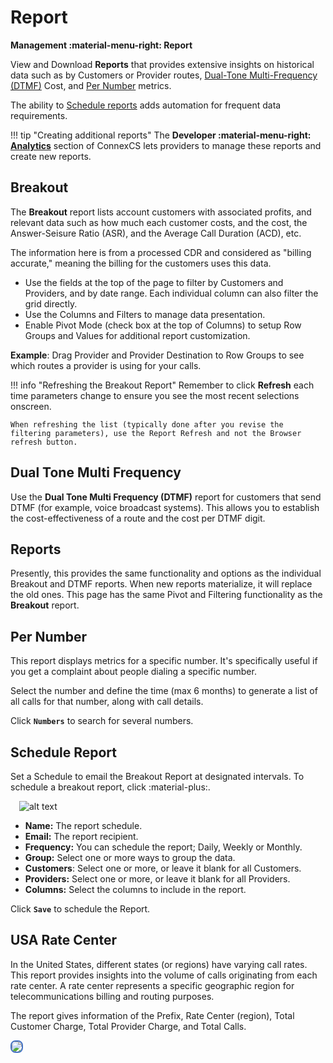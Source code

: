 # Report

**Management :material-menu-right: Report**

View and Download **Reports** that provides extensive insights on historical data such as by Customers or Provider routes, [Dual-Tone Multi-Frequency (DTMF)](https://docs.connexcs.com/report/#dual-tone-multi-frequency) Cost, and [Per Number](https://docs.connexcs.com/report/#per-number) metrics.

The ability to [Schedule reports](https://docs.connexcs.com/report/#schedule-report) adds automation for frequent data requirements.  

!!! tip "Creating additional reports"
    The **Developer :material-menu-right: [Analytics](https://docs.connexcs.com/developers/analytics/)** section of ConnexCS lets providers to manage these reports and create new reports.

## Breakout

The **Breakout** report lists account customers with associated profits, and relevant data such as how much each customer costs, and the cost, the Answer-Seisure Ratio (ASR), and the Average Call Duration (ACD), etc.

The information here is from a processed CDR and considered as "billing accurate," meaning the billing for the customers uses this data.

+ Use the fields at the top of the page to filter by Customers and Providers, and by date range. Each individual column can also filter the grid directly.
+ Use the Columns and Filters to manage data presentation.
+ Enable Pivot Mode (check box at the top of Columns) to setup Row Groups and Values for additional report customization.

**Example**: Drag Provider and Provider Destination to Row Groups to see which routes a provider is using for your calls.

!!! info "Refreshing the Breakout Report"
    Remember to click **Refresh** each time parameters change to ensure you see the most recent selections onscreen.

    When refreshing the list (typically done after you revise the filtering parameters), use the Report Refresh and not the Browser refresh button.

## Dual Tone Multi Frequency

Use the **Dual Tone Multi Frequency (DTMF)** report for customers that send DTMF (for example, voice broadcast systems). This allows you to establish the cost-effectiveness of a route and the cost per DTMF digit.

## Reports

Presently, this provides the same functionality and options as the individual Breakout and DTMF reports. When new reports materialize, it will replace the old ones. This page has the same Pivot and Filtering functionality as the **Breakout** report.

## Per Number

This report displays metrics for a specific number. It's specifically useful if you get a complaint about people dialing a specific number.

Select the number and define the time (max 6 months) to generate a list of all calls for that number, along with call details.

Click **`Numbers`** to search for several numbers.

## Schedule Report

Set a Schedule to email the Breakout Report at designated intervals. To schedule a breakout report, click :material-plus:.

&emsp;![alt text][schedulereport]

+ **Name:** The report schedule.
+ **Email:** The report recipient.
+ **Frequency:** You can schedule the report; Daily, Weekly or Monthly.
+ **Group:** Select one or more ways to group the data.
+ **Customers**: Select one or more, or leave it blank for all Customers.
+ **Providers:** Select one or more, or leave it blank for all Providers.
+ **Columns:** Select the columns to include in the report.

Click **`Save`** to schedule the Report.

[schedulereport]: /reports/img/schedulereport1.png "Schedule Reports"

## USA Rate Center

In the United States, different states (or regions) have varying call rates.
This report provides insights into the volume of calls originating from each rate center.
A rate center represents a specific geographic region for telecommunications billing and routing purposes.

The report gives information of the Prefix, Rate Center (region), Total Customer Charge, Total Provider Charge, and Total Calls.

<img src="/reports/img/usacenter.png" style="border: 2px solid #4472C4; border-radius: 8px;">

